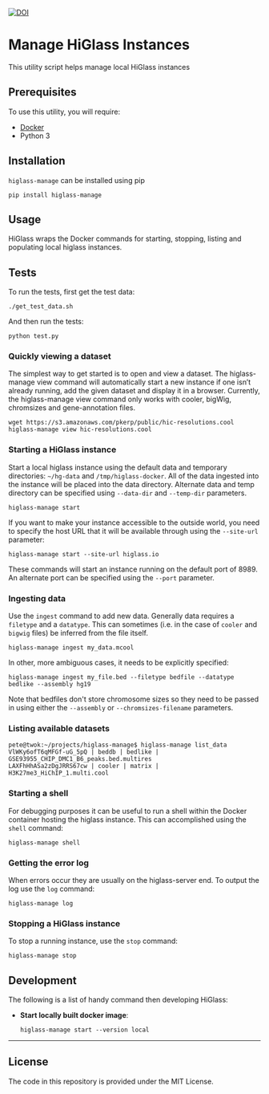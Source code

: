 [![DOI](https://zenodo.org/badge/DOI/10.5281/zenodo.1308949.svg)](https://doi.org/10.5281/zenodo.1308949)

# Manage HiGlass Instances

This utility script helps manage local HiGlass instances

## Prerequisites

To use this utility, you will require:

* [Docker](https://www.docker.com/community-edition)
* Python 3

## Installation

`higlass-manage` can be installed using pip

```
pip install higlass-manage
```

## Usage

HiGlass wraps the Docker commands for starting, stopping, listing and populating local higlass instances.

## Tests

To run the tests, first get the test data:

```
./get_test_data.sh
```

And then run the tests:

```
python test.py
```

### Quickly viewing a dataset

The simplest way to get started is to open and view a dataset. The higlass-manage view command will automatically start a new instance if one isn’t already running, add the given dataset and display it in a browser. Currently, the higlass-manage view command only works with cooler, bigWig, chromsizes and gene-annotation files.

```
wget https://s3.amazonaws.com/pkerp/public/hic-resolutions.cool
higlass-manage view hic-resolutions.cool
```

### Starting a HiGlass instance

Start a local higlass instance using the default data and temporary directories: `~/hg-data` and `/tmp/higlass-docker`. 
All of the data ingested into the instance will be placed into the data directory. Alternate data and temp directory can be specified using ``--data-dir`` and ``--temp-dir`` parameters.

```
higlass-manage start
```

If you want to make your instance accessible to the outside world, you need to specify the host URL that it will be available through using the `--site-url` parameter:

```
higlass-manage start --site-url higlass.io
```

These commands will start an instance running on the default port of 8989. An alternate port can be specified using the ``--port`` parameter.

### Ingesting data

Use the `ingest` command to add new data. Generally data requires a ``filetype`` and a ``datatype``.
This can sometimes (i.e. in the case of `cooler` and `bigwig` files) be inferred from the file itself.

```
higlass-manage ingest my_data.mcool
```

In other, more ambiguous cases, it needs to be explicitly specified:

```
higlass-manage ingest my_file.bed --filetype bedfile --datatype bedlike --assembly hg19
```

Note that bedfiles don't store chromosome sizes so they need to be passed in using 
either the `--assembly` or `--chromsizes-filename` parameters.

### Listing available datasets

```
pete@twok:~/projects/higlass-manage$ higlass-manage list_data
VlWKy6ofT6qMFGf-uG_5pQ | beddb | bedlike | GSE93955_CHIP_DMC1_B6_peaks.bed.multires
LAXFhHhASa2zDgJRRS67cw | cooler | matrix | H3K27me3_HiChIP_1.multi.cool
```

### Starting a shell

For debugging purposes it can be useful to run a shell within the Docker container hosting the 
higlass instance. This can accomplished using the `shell` command:

```
higlass-manage shell
```

### Getting the error log

When errors occur they are usually on the higlass-server end. To output the log use the `log` command:

```
higlass-manage log
```

### Stopping a HiGlass instance

To stop a running instance, use the `stop` command:

```
higlass-manage stop
```

## Development

The following is a list of handy command then developing HiGlass:

- **Start locally built docker image**:

   ```
   higlass-manage start --version local
   ```

---

## License

The code in this repository is provided under the MIT License.
